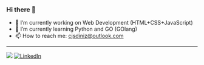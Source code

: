 ### Hi there 👋

<!--
**cjsdiniz/cjsdiniz** is a ✨ _special_ ✨ repository because its `README.md` (this file) appears on your GitHub profile.

Here are some ideas to get you started:

- 🔭 I’m currently working on Web Development (HTML+CSS+JavaScript) and Python
- 🌱 I’m currently learning Python and GO (GOlang)
- 👯 I’m looking to collaborate on ...
- 🤔 I’m looking for help with ...
- 💬 Ask me about ...
- 📫 How to reach me: cjsdiniz@outlook.com
- 😄 Pronouns: ...
- ⚡ Fun fact: ...
-->

- 🔭 I’m currently working on Web Development (HTML+CSS+JavaScript)
- 🌱 I’m currently learning Python and GO (GOlang)
- 📫 How to reach me: cjsdiniz@outlook.com
---
[![](https://img.shields.io/badge/-Rocketseat-blueviolet)](https://app.rocketseat.com.br/me/cjsdiniz-1624290006982)
[![LinkedIn](https://img.shields.io/badge/LinkedIn-0077b5?style=flat&labelColor=0077b5&logo=Linkedin%Color=white)](https://www.linkedin.com/in/cjdiniz)
